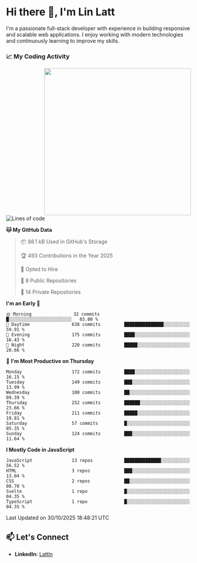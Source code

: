# Hi there 👋, I'm Lin Latt

I'm a passionate full-stack developer with experience in building responsive and scalable web applications. I enjoy working with modern technologies and continuously learning to improve my skills.

### 📈 My Coding Activity 
<img src="https://github.com/user-attachments/assets/6cec4854-3eec-4600-9120-9be1d3cb2bfe"  width="400px" align="right">

<!--START_SECTION:waka-->
![Lines of code](https://img.shields.io/badge/From%20Hello%20World%20I%27ve%20Written-463.7%20thousand%20lines%20of%20code-blue)

**🐱 My GitHub Data** 

> 📦 88.1 kB Used in GitHub's Storage 
 > 
> 🏆 493 Contributions in the Year 2025
 > 
> 💼 Opted to Hire
 > 
> 📜 8 Public Repositories 
 > 
> 🔑 14 Private Repositories 
 > 
**I'm an Early 🐤** 

```text
🌞 Morning                32 commits          █░░░░░░░░░░░░░░░░░░░░░░░░   03.00 % 
🌆 Daytime                638 commits         ███████████████░░░░░░░░░░   59.91 % 
🌃 Evening                175 commits         ████░░░░░░░░░░░░░░░░░░░░░   16.43 % 
🌙 Night                  220 commits         █████░░░░░░░░░░░░░░░░░░░░   20.66 % 
```
📅 **I'm Most Productive on Thursday** 

```text
Monday                   172 commits         ████░░░░░░░░░░░░░░░░░░░░░   16.15 % 
Tuesday                  149 commits         ███░░░░░░░░░░░░░░░░░░░░░░   13.99 % 
Wednesday                100 commits         ██░░░░░░░░░░░░░░░░░░░░░░░   09.39 % 
Thursday                 252 commits         ██████░░░░░░░░░░░░░░░░░░░   23.66 % 
Friday                   211 commits         █████░░░░░░░░░░░░░░░░░░░░   19.81 % 
Saturday                 57 commits          █░░░░░░░░░░░░░░░░░░░░░░░░   05.35 % 
Sunday                   124 commits         ███░░░░░░░░░░░░░░░░░░░░░░   11.64 % 
```


**I Mostly Code in JavaScript** 

```text
JavaScript               13 repos            ██████████████░░░░░░░░░░░   56.52 % 
HTML                     3 repos             ███░░░░░░░░░░░░░░░░░░░░░░   13.04 % 
CSS                      2 repos             ██░░░░░░░░░░░░░░░░░░░░░░░   08.70 % 
Svelte                   1 repo              █░░░░░░░░░░░░░░░░░░░░░░░░   04.35 % 
TypeScript               1 repo              █░░░░░░░░░░░░░░░░░░░░░░░░   04.35 % 
```




 Last Updated on 30/10/2025 18:48:21 UTC
<!--END_SECTION:waka-->

## 📫 Let's Connect

- **LinkedIn:** [Lattln](https://linkedin.com/in/lin-latt)
<!-- - **Portfolio:** [Your Portfolio](https://yourportfolio.com) -->
